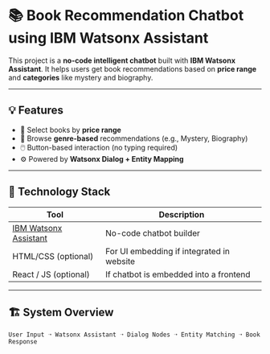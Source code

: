 # 📚 Book Recommendation Chatbot using IBM Watsonx Assistant

This project is a **no-code intelligent chatbot** built with **IBM Watsonx Assistant**. It helps users get book recommendations based on **price range** and **categories** like mystery and biography.

---

## 💡 Features

- 📌 Select books by **price range**
- 📌 Browse **genre-based** recommendations (e.g., Mystery, Biography)
- 🖱️ Button-based interaction (no typing required)
- ⚙️ Powered by **Watsonx Dialog + Entity Mapping**

---

## 🧠 Technology Stack

| Tool | Description |
|------|-------------|
| [IBM Watsonx Assistant](https://www.ibm.com/cloud/watsonx-assistant) | No-code chatbot builder |
| HTML/CSS (optional) | For UI embedding if integrated in website |
| React / JS (optional) | If chatbot is embedded into a frontend |

---

## 🏗️ System Overview

```text
User Input ➝ Watsonx Assistant ➝ Dialog Nodes ➝ Entity Matching ➝ Book Response
